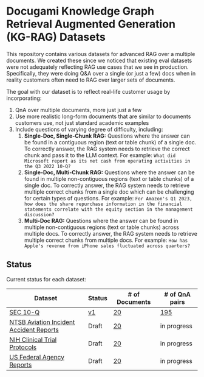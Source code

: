 # Docugami Knowledge Graph Retrieval Augmented Generation (KG-RAG) Datasets

This repository contains various datasets for advanced RAG over a multiple documents. We created these since we noticed that existing eval datasets were not adequately reflecting RAG use cases that we see in production. Specifically, they were doing Q&A over a single (or just a few) docs when in reality customers often need to RAG over larger sets of documents.

The goal with our dataset is to reflect real-life customer usage by incorporating:

1. QnA over multiple documents, more just just a few
2. Use more realistic long-form documents that are similar to documents customers use, not just standard academic examples
3. Include questions of varying degree of difficulty, including:
    1. **Single-Doc, Single-Chunk RAG:** Questions where the answer can be found in a contiguous region (text or table chunk) of a single doc. To correctly answer, the RAG system needs to retrieve the correct chunk and pass it to the LLM context. For example: `What did Microsoft report as its net cash from operating activities in the Q3 2022 10-Q?`
    2. **Single-Doc, Multi-Chunk RAG:** Questions where the answer can be found in multiple non-contiguous regions (text or table chunks) of a single doc. To correctly answer, the RAG system needs to retrieve multiple correct chunks from a single doc which can be challenging for certain types of questions. For example: `For Amazon's Q1 2023, how does the share repurchase information in the financial statements correlate with the equity section in the management discussion?`
    3. **Multi-Doc RAG:** Questions where the answer can be found in multiple non-contiguous regions (text or table chunks) across multiple docs. To correctly answer, the RAG system needs to retrieve multiple correct chunks from multiple docs. For example: `How has Apple's revenue from iPhone sales fluctuated across quarters?`

## Status

Current status for each dataset:

Dataset                                 | Status | # of Documents  | # of QnA pairs |
----------------------------------------|--------|-----------------|----------------|
[SEC 10-Q](./sec-10-q/README.md)        | [v1](./sec-10-q/data/v1/)     | [20](./sec-10-q/data/v1/docs/)              | [195](./sec-10-q/data/v1/qna_data.csv)            | 
[NTSB Aviation Incident Accident Reports](./ntsb-aviation-incident-accident-reports/README.md) | Draft  | [20](./ntsb-aviation-incident-accident-reports/data/v1/docs/)              | in progress    |
[NIH Clinical Trial Protocols](./nih-clinical-trial-protocols/README.md)        | Draft     | [20](./nih-clinical-trial-protocols/data/v1/docs/)              | in progress    |
[US Federal Agency Reports](./us-fed-agency-reports/README.md)        | Draft     | [20](./us-fed-agency-reports/data/v1/docs/)              | in progress    |
